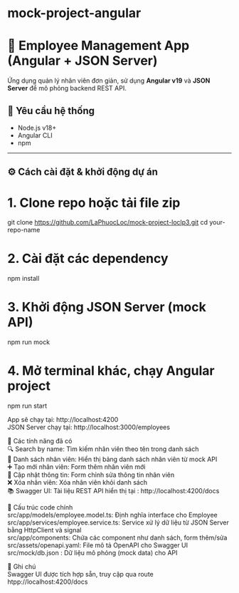 # mock-project-angular
# 🚀 Employee Management App (Angular + JSON Server)
Ứng dụng quản lý nhân viên đơn giản, sử dụng **Angular v19** và **JSON Server** để mô phỏng backend REST API.

## 🧰 Yêu cầu hệ thống  
- Node.js v18+  
- Angular CLI  
- npm
---

## ⚙️ Cách cài đặt & khởi động dự án
# 1. Clone repo hoặc tải file zip
git clone https://github.com/LaPhuocLoc/mock-project-loclp3.git
cd your-repo-name

# 2. Cài đặt các dependency
npm install

# 3. Khởi động JSON Server (mock API)
npm run mock

# 4. Mở terminal khác, chạy Angular project
npm run start  
  
App sẽ chạy tại: http://localhost:4200  
JSON Server chạy tại: http://localhost:3000/employees  

🧪 Các tính năng đã có  
🔍 Search by name: Tìm kiếm nhân viên theo tên trong danh sách  
📄 Danh sách nhân viên: Hiển thị bảng danh sách nhân viên từ mock API  
➕ Tạo mới nhân viên: Form thêm nhân viên mới  
📝 Cập nhật thông tin: Form chỉnh sửa thông tin nhân viên  
❌ Xóa nhân viên: Xóa nhân viên khỏi danh sách  
📚 Swagger UI: Tài liệu REST API hiển thị tại : http://localhost:4200/docs  

🧩 Cấu trúc code chính  
src/app/models/employee.model.ts: Định nghĩa interface cho Employee  
src/app/services/employee.service.ts: Service xử lý dữ liệu từ JSON Server bằng HttpClient và signal  
src/app/components: Chứa các component như danh sách, form thêm/sửa  
src/assets/openapi.yaml: File mô tả OpenAPI cho Swagger UI  
src/mock/db.json : Dữ liệu mô phỏng (mock data) cho API  

📌 Ghi chú  
Swagger UI được tích hợp sẵn, truy cập qua route htpp://localhost:4200/docs
